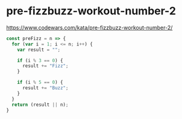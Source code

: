 # pre-fizzbuzz-workout-number-2
https://www.codewars.com/kata/pre-fizzbuzz-workout-number-2/


```javascript
const preFizz = n => {
  for (var i = 1; i <= n; i++) {
    var result = "";

    if (i % 3 == 0) {
      result += "Fizz";
    }

    if (i % 5 == 0) {
      result += "Buzz";
    }
  }
  return (result || n);
}
```
